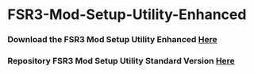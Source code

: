 # FSR3-Mod-Setup-Utility-Enhanced
### Download the FSR3 Mod Setup Utility Enhanced [Here](https://sharemods.com/3gfemp4i3r59/FSR3_v4.17.rar.html)

### Repository FSR3 Mod Setup Utility Standard Version [Here](https://github.com/P4TOLINO06/FSR3.0-Mod-Setup-Utility)
 